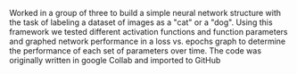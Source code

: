 Worked in a group of three to build a simple neural network structure with the task of labeling a dataset of images as a "cat" or a "dog". 
Using this framework we tested different activation functions and function parameters and graphed network performance in a loss vs. epochs graph to determine the performance of each set of parameters over time. 
The code was originally written in google Collab and imported to GitHub
